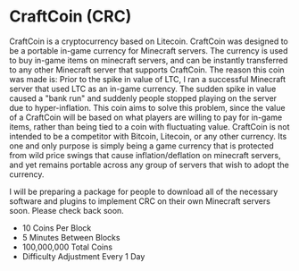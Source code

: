 CraftCoin (CRC)
===============

CraftCoin is a cryptocurrency based on Litecoin. CraftCoin was designed to be a portable in-game currency for 
Minecraft servers. The currency is used to buy in-game items on minecraft servers, and can be instantly transferred
to any other Minecraft server that supports CraftCoin.  The reason this coin was made is: Prior to the spike in value 
of LTC, I ran a successful Minecraft server that used LTC as an in-game currency. The sudden spike in value caused a 
"bank run" and suddenly people stopped playing on the server due to hyper-inflation. This coin aims to solve this 
problem, since the value of a CraftCoin will be based on what players are willing to pay for in-game items, rather than
being tied to a coin with fluctuating value. CraftCoin is not intended to be a competitor with Bitcoin, Litecoin, or 
any other currency. Its one and only purpose is simply being a game currency that is protected from wild price swings 
that cause inflation/deflation on minecraft servers, and yet remains portable across any group of servers that wish to
adopt the currency.


I will be preparing a package for people to download all of the necessary software and plugins to implement CRC on 
their own Minecraft servers soon. Please check back soon.

* 10 Coins Per Block
* 5 Minutes Between Blocks
* 100,000,000 Total Coins
* Difficulty Adjustment Every 1 Day

